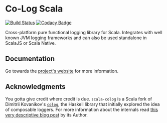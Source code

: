 # Co-Log Scala

[![Build Status](https://travis-ci.org/alonsodomin/scala-colog.svg?branch=master)](https://travis-ci.org/alonsodomin/scala-colog)
[![Codacy Badge](https://api.codacy.com/project/badge/Grade/e06443e988904f558a08129804ae189d)](https://www.codacy.com/app/alonsodomin/scala-colog?utm_source=github.com&amp;utm_medium=referral&amp;utm_content=alonsodomin/scala-colog&amp;utm_campaign=Badge_Grade)

Cross-platform pure functional logging library for Scala. Integrates with well known JVM logging frameworks and
 can also be used standalone in ScalaJS or Scala Native.

## Documentation

Go towards the [project's website](https://alonsodomin.github.io/scala-colog/) for more information.

## Acknowledgments

You gotta give credit where credit is due. `scala-colog` is a Scala fork of Dimitrii Kovanikov's [`colog`](https://github.com/kowainik/co-log),
the Haskell library that initially explored the idea of composable loggers. For more information about the internals
read [this very descriptive blog post](https://kowainik.github.io/posts/2018-09-25-co-log) by its Author.
